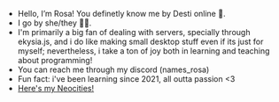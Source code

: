 - Hello, I’m Rosa! You definetly know me by Desti online 🌹.
- I go by she/they 🏳️‍⚧️.
- I'm primarily a big fan of dealing with servers, specially through ekysia.js, and i do like making small desktop stuff even if its just for myself; nevertheless, i take a ton of joy both in learning and teaching about programming!
- You can reach me through my discord (names_rosa)
- Fun fact: i've been learning since 2021, all outta passion <3
- [Here's my Neocities!](https://lowbatteryrose.neocities.org)
